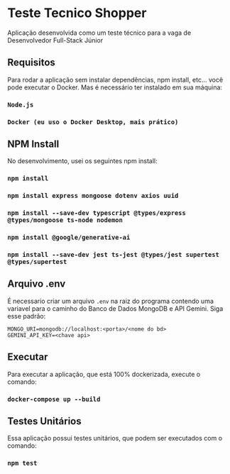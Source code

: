 # Teste Tecnico Shopper
Aplicação desenvolvida como um teste técnico para a vaga de Desenvolvedor Full-Stack Júnior

## Requisitos
Para rodar a aplicação sem instalar dependências, npm install, etc... você pode executar o Docker. Mas é necessário ter instalado em sua máquina:

### `Node.js`
### `Docker (eu uso o Docker Desktop, mais prático)`

## NPM Install
No desenvolvimento, usei os seguintes npm install:

### `npm install`
### `npm install express mongoose dotenv axios uuid`
### `npm install --save-dev typescript @types/express @types/mongoose ts-node nodemon`
### `npm install @google/generative-ai`
### `npm install --save-dev jest ts-jest @types/jest supertest @types/supertest`

## Arquivo .env
É necessario criar um arquivo `.env` na raiz do programa contendo uma variavel para o caminho do Banco de Dados MongoDB e API Gemini.
Siga esse padrão:
~~~
MONGO_URI=mongodb://localhost:<porta>/<nome do bd>
GEMINI_API_KEY=<chave api>
~~~

## Executar
Para executar a aplicação, que está 100% dockerizada, execute o comando:
### `docker-compose up --build`

## Testes Unitários
Essa aplicação possui testes unitários, que podem ser executados com o comando:
### `npm test`
